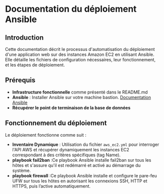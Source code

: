 # Documentation du déploiement Ansible

## Introduction

Cette documentation décrit le processus d'automatisation du déploiement d'une application web sur des instances Amazon EC2 en utilisant Ansible. Elle détaille les fichiers de configuration nécessaires, leur fonctionnement, et les étapes de déploiement.

## Prérequis

- **Infrastructure fonctionnelle** comme présenté dans le README.md
- **Ansible** : Installer Ansible sur votre machine bastion. [Documentation Ansible](https://docs.ansible.com/ansible/latest/installation_guide/index.html)
- **Récupérer le point de terminaison de la base de données**

## Fonctionnement du déploiement

Le déploiement fonctionne comme suit :

- **Inventaire Dynamique** : Utilisation du fichier `aws_ec2.yml` pour interroger l'API AWS et récupérer dynamiquement les instances EC2 correspondant à des critères spécifiques (tag Name).
- **playbook fail2ban**  :Ce playbook Ansible installe fail2ban sur tous les hôtes et s'assure qu'il est redémarré et activé au démarrage du système.
- **playbook firewall** :Ce playbook Ansible installe et configure le pare-feu UFW sur tous les hôtes en autorisant les connexions SSH, HTTP et HTTPS, puis l’active automatiquement.








